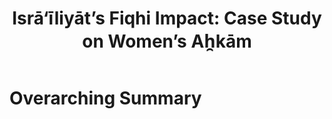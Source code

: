 ﻿---
title: "Isrā‘īliyāt’s Fiqhi Impact: Case Study on Women’s Ah̯kām"
categories:
  - Comparative religion
tags:
  - Comparative religion
  - Women rights
last_modified_at: 2023-01-26T14:25:52-05:00
---

# Overarching Summary

